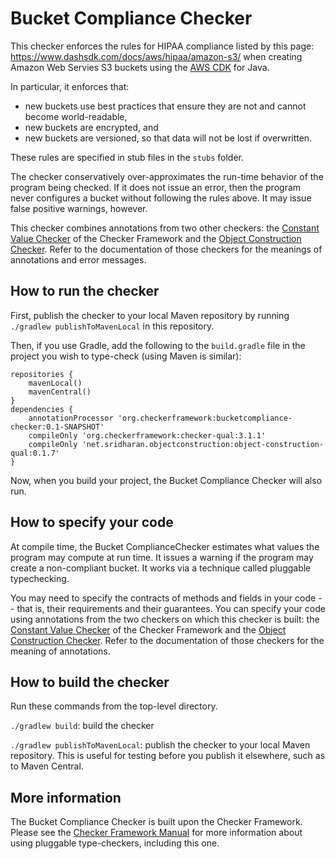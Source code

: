 # Bucket Compliance Checker

This checker enforces the rules for HIPAA compliance listed by this page: 
https://www.dashsdk.com/docs/aws/hipaa/amazon-s3/ when creating Amazon Web Servies
S3 buckets using the [AWS CDK](https://aws.amazon.com/cdk/) for Java.

In particular, it enforces that:
* new buckets use best practices that ensure they are not and cannot become world-readable,
* new buckets are encrypted, and
* new buckets are versioned, so that data will not be lost if overwritten.

These rules are specified in stub files in the `stubs` folder.

The checker conservatively over-approximates the run-time behavior of
the program being checked. If it does not issue an error, then the program
never configures a bucket without following the rules above. It may
issue false positive warnings, however.

This checker combines annotations from two other checkers: the
[Constant Value
Checker](https://checkerframework.org/manual/#constant-value-checker)
of the Checker Framework and the [Object Construction
Checker](https://github.com/kelloggm/object-construction-checker). Refer
to the documentation of those checkers for the meanings of annotations
and error messages.

## How to run the checker

First, publish the checker to your local Maven repository by running
`./gradlew publishToMavenLocal` in this repository.

Then, if you use Gradle, add the following to the `build.gradle` file in
the project you wish to type-check (using Maven is similar):

```
repositories {
    mavenLocal()
    mavenCentral()
}
dependencies {
    annotationProcessor 'org.checkerframework:bucketcompliance-checker:0.1-SNAPSHOT'
    compileOnly 'org.checkerframework:checker-qual:3.1.1'
    compileOnly 'net.sridharan.objectconstruction:object-construction-qual:0.1.7'
}
```

Now, when you build your project, the Bucket Compliance Checker will also run.


## How to specify your code

At compile time, the Bucket ComplianceChecker estimates what values the program
may compute at run time.  It issues a warning if the program may create a non-compliant bucket.
It works via a technique called pluggable typechecking.

You may need to specify the contracts of methods and fields in your
code -- that is, their requirements and their guarantees. You can
specify your code using annotations from the two checkers on which
this checker is built: the [Constant Value
Checker](https://checkerframework.org/manual/#constant-value-checker)
of the Checker Framework and the [Object Construction
Checker](https://github.com/kelloggm/object-construction-checker). Refer
to the documentation of those checkers for the meaning of annotations.

## How to build the checker

Run these commands from the top-level directory.

`./gradlew build`: build the checker

`./gradlew publishToMavenLocal`: publish the checker to your local Maven repository.
This is useful for testing before you publish it elsewhere, such as to Maven Central.


## More information

The Bucket Compliance Checker is built upon the Checker Framework.  Please see
the [Checker Framework Manual](https://checkerframework.org/manual/) for
more information about using pluggable type-checkers, including this one.
